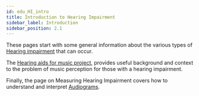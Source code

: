 ```yaml
---
id: edu_HI_intro
title: Introduction to Hearing Impairment
sidebar_label: Introduction
sidebar_position: 2.1
---
```


These pages start with some general information about the various types of [Hearing impairment](edu_HI_general.md) that can occur.

The [Hearing aids for music project](edu_HI_HAFM.md), provides useful background and context to the problem of music perception for those with a hearing impairment.

Finally, the page on Measuring Hearing Impairment covers how to understand and interpret [Audiograms](edu_measuring_HI#audiograms).